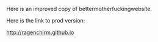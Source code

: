Here is an improved copy of bettermotherfuckingwebsite.

Here is the link to prod version:

http://ragenchirm.github.io
